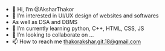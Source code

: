 - 👋 Hi, I’m @AksharThakor
- 👀 I’m interested in UI/UX design of websites and softwares
- As well as DSA and DBMS
- 🌱 I’m currently learning python, C++, HTML, CSS, JS
- 💞️ I’m looking to collaborate on ...
- 📫 How to reach me thakorakshar.git.18@gmail.com

<!---
AksharThakor/AksharThakor is a ✨ special ✨ repository because its `README.md` (this file) appears on your GitHub profile.
You can click the Preview link to take a look at your changes.
--->

